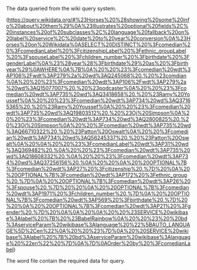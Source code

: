 The data queried from the wiki query system.  

(https://query.wikidata.org/#%23Horses%20%28showing%20some%20info%20about%20them%29%0A%23Illustrates%20optional%20fields%2C%20instances%20of%20subclasses%2C%20language%20fallback%20on%20label%20service%2C%20date%20to%20year%20conversion%0A%23Horses%20on%20Wikidata%0ASELECT%20DISTINCT%20%3Fcomedian%20%3FcomedianLabel%20%3FcitizenshipLabel%20%3Fethnic_groupLabel%20%3FspouseLabel%20%3Fchildren_number%20%3Fbirthdate%20%3FgenderLabel%0A%23%28year%28%3Fbirthdate%29%20as%20%3Fbirthyear%29%0AWHERE%0A%7B%0A%20%20%23%3Fcomedian%20wdt%3AP106%2Fwdt%3AP279%2a%20wd%3AQ245068%20.%20%23comdian%0A%20%20%23%3Fcomedian%20wdt%3AP106%2Fwdt%3AP279%2a%20wd%3AQ15077007%20.%20%23podcaster%0A%20%20%23%3Fcomedian%20wdt%3AP735%20wd%3AQ3418658%20.%20%23Ramy%20Youssef%0A%20%20%23%3Fcomedian%20wdt%3AP734%20wd%3AQ37165365%20.%20%23Ramy%20Youssef%0A%20%20%23%3Fcomedian%20wdt%3AP735%20wd%3AQ19803512%20.%20%23Oj%20Simpson%0A%20%20%23%3Fcomedian%20wdt%3AP734%20wd%3AQ2800825%20.%20%23Oj%20Simpson%0A%20%20%3Fcomedian%20wdt%3AP735%20wd%3AQ66710322%20.%20%23Patton%20Oswalt%0A%20%20%3Fcomedian%20wdt%3AP734%20wd%3AQ56245337%20.%20%23Patton%20Oswalt%0A%20%0A%20%20%23%3FcomedianLabel%20wdt%3AP31%20wd%3AQ369482%20.%0A%20%20%23%3Fcomedian%20wdt%3AP735%20wd%3AQ18608332%20.%0A%20%20%23%3Fcomedian%20wdt%3AP734%20wd%3AQ37256156%20.%0A%20%20%0A%20%20OPTIONAL%7B%3Fcomedian%20wdt%3AP27%20%3Fcitizenship%20.%7D%20%0A%20%20OPTIONAL%7B%3Fcomedian%20wdt%3AP172%20%3Fethnic_group%20.%7D%0A%20%20OPTIONAL%7B%3Fcomedian%20wdt%3AP26%20%3Fspouse%20.%7D%20%20%0A%20%20OPTIONAL%7B%3Fcomedian%20wdt%3AP1971%20%3Fchildren_number%20.%7D%0A%20%20OPTIONAL%7B%3Fcomedian%20wdt%3AP569%20%3Fbirthdate%20.%7D%20%20%0A%20%20OPTIONAL%7B%3Fcomedian%20wdt%3AP21%20%3Fgender%20.%7D%20%0A%0A%20%0A%20%20%23SERVICE%20wikibase%3Alabel%20%7B%20%23BabelRainbow%0A%20%20%23%20%20bd%3AserviceParam%20wikibase%3Alanguage%20%22%5BAUTO_LANGUAGE%5D%2Cen%22%0A%20%20%23%7D%0A%20%20SERVICE%20wikibase%3Alabel%20%7B%20bd%3AserviceParam%20wikibase%3Alanguage%20%22en%22%20%7D%0A%7D%0AOrder%20by%20%3FcomedianLabel)  

The word file contain the required data for query.
